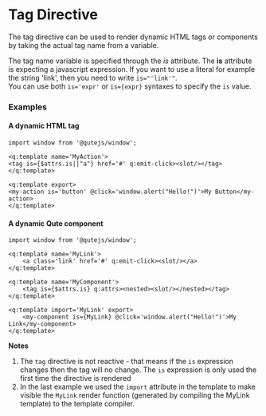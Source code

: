 # Tag Directive

The tag directive can be used to render dynamic HTML tags or components by taking the actual tag name from a variable.

The tag name variable is specified through the *is* attribute. The **is** attribute is expecting a javascript expression. If you want to use a literal for example the string 'link', then you need to write `is="'link'"`.  \
You can use both `is='expr'` or `is={expr}` syntaxes to specify the `is` value.

### Examples

#### A dynamic HTML tag

```jsq
import window from '@qutejs/window';

<q:template name='MyAction'>
<tag is={$attrs.is||"a"} href='#' q:emit-click><slot/></tag>
</q:template>

<q:template export>
<my-action is='button' @click='window.alert("Hello!")'>My Button</my-action>
</q:template>
```

#### A dynamic Qute component

```jsq
import window from '@qutejs/window';

<q:template name='MyLink'>
    <a class='link' href='#' q:emit-click><slot/></a>
</q:template>

<q:template name='MyComponent'>
    <tag is={$attrs.is} q:attrs><nested><slot/></nested></tag>
</q:template>

<q:template import='MyLink' export>
    <my-component is={MyLink} @click='window.alert("Hello!")'>My Link</my-component>
</q:template>
```

**Notes**

1. The `tag` directive is not reactive - that means if the `is` expression changes then the tag will no change. The `is` expression is only used the first time the directive is rendered
2. In the last example we used the `import` attribute in the template to make visible the `MyLink` render function (generated by compiling the MyLink template) to the template compiler.
